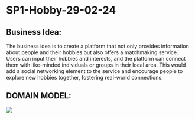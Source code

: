# SP1-Hobby-29-02-24

## Business Idea:
The business idea is to create a platform that not only provides information about people and their hobbies but also offers a matchmaking service. Users can input their hobbies and interests, and the platform can connect them with like-minded individuals or groups in their local area. This would add a social networking element to the service and encourage people to explore new hobbies together, fostering real-world connections.

## DOMAIN  MODEL:
![](src/main/java/cphbusiness/groupone/docs/DomainModelHobby.png)
